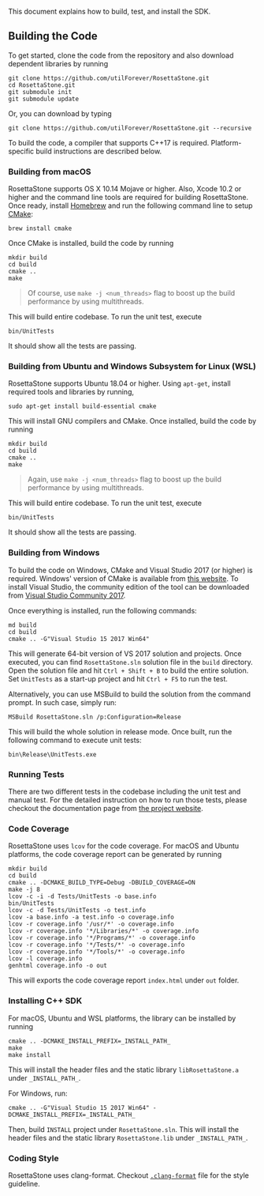 This document explains how to build, test, and install the SDK.

## Building the Code

To get started, clone the code from the repository and also download dependent libraries by running

```
git clone https://github.com/utilForever/RosettaStone.git
cd RosettaStone.git
git submodule init
git submodule update
```

Or, you can download by typing
```
git clone https://github.com/utilForever/RosettaStone.git --recursive

```

To build the code, a compiler that supports C++17 is required. Platform-specific build instructions are described below.

### Building from macOS

RosettaStone supports OS X 10.14 Mojave or higher. Also, Xcode 10.2 or higher and the command line tools are required for building RosettaStone. Once ready, install [Homebrew](http://brew.sh) and run the following command line to setup [CMake](https://cmake.org/):

```
brew install cmake
```

Once CMake is installed, build the code by running

```
mkdir build
cd build
cmake ..
make
```

> Of course, use `make -j <num_threads>` flag to boost up the build performance by using multithreads.

This will build entire codebase. To run the unit test, execute

```
bin/UnitTests
```

It should show all the tests are passing.

### Building from Ubuntu and Windows Subsystem for Linux (WSL)

RosettaStone supports Ubuntu 18.04 or higher. Using `apt-get`, install required tools and libraries by running,

```
sudo apt-get install build-essential cmake
```

This will install GNU compilers and CMake. Once installed, build the code by running

```
mkdir build
cd build
cmake ..
make
```

> Again, use `make -j <num_threads>` flag to boost up the build performance by using multithreads.

This will build entire codebase. To run the unit test, execute

```
bin/UnitTests
```

It should show all the tests are passing.

### Building from Windows

To build the code on Windows, CMake and Visual Studio 2017 (or higher) is required. Windows' version of CMake is available from [this website](https://cmake.org/). To install Visual Studio, the community edition of the tool can be downloaded from [Visual Studio Community 2017](https://www.Visualstudio.com/en-us/products/Visual-studio-community-vs.aspx).

Once everything is installed, run the following commands:

```
md build
cd build
cmake .. -G"Visual Studio 15 2017 Win64"
```

This will generate 64-bit version of VS 2017 solution and projects. Once executed, you can find `RosettaStone.sln` solution file in the `build` directory. Open the solution file and hit `Ctrl + Shift + B` to build the entire solution. Set `UnitTests` as a start-up project and hit `Ctrl + F5` to run the test.

Alternatively, you can use MSBuild to build the solution from the command prompt. In such case, simply run:

```
MSBuild RosettaStone.sln /p:Configuration=Release
```

This will build the whole solution in release mode. Once built, run the following command to execute unit tests:

```
bin\Release\UnitTests.exe
```

### Running Tests

There are two different tests in the codebase including the unit test and manual test. For the detailed instruction on how to run those tests, please checkout the documentation page from [the project website](https://utilforever.github.io/RosettaStone/Documentation/).

### Code Coverage

RosettaStone uses `lcov` for the code coverage. For macOS and Ubuntu platforms, the code coverage report can be generated by running

```
mkdir build
cd build
cmake .. -DCMAKE_BUILD_TYPE=Debug -DBUILD_COVERAGE=ON
make -j 8
lcov -c -i -d Tests/UnitTests -o base.info
bin/UnitTests
lcov -c -d Tests/UnitTests -o test.info
lcov -a base.info -a test.info -o coverage.info
lcov -r coverage.info '/usr/*' -o coverage.info
lcov -r coverage.info '*/Libraries/*' -o coverage.info
lcov -r coverage.info '*/Programs/*' -o coverage.info
lcov -r coverage.info '*/Tests/*' -o coverage.info
lcov -r coverage.info '*/Tools/*' -o coverage.info
lcov -l coverage.info
genhtml coverage.info -o out
```

This will exports the code coverage report ```index.html``` under `out` folder.

### Installing C++ SDK

For macOS, Ubuntu and WSL platforms, the library can be installed by running

```
cmake .. -DCMAKE_INSTALL_PREFIX=_INSTALL_PATH_
make
make install
```

This will install the header files and the static library `libRosettaStone.a` under `_INSTALL_PATH_`.

For Windows, run:

```
cmake .. -G"Visual Studio 15 2017 Win64" -DCMAKE_INSTALL_PREFIX=_INSTALL_PATH_
```

Then, build `INSTALL` project under `RosettaStone.sln`. This will install the header files and the static library `RosettaStone.lib` under `_INSTALL_PATH_`.

### Coding Style

RosettaStone uses clang-format. Checkout [`.clang-format`](./../.clang-format) file for the style guideline.
